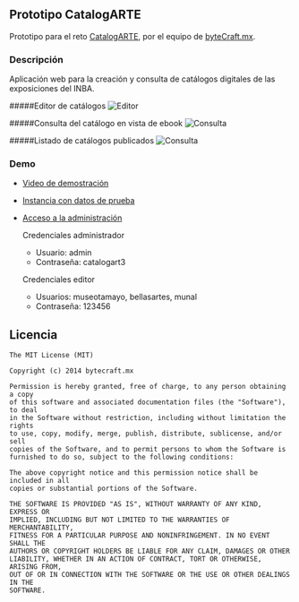 ## Prototipo CatalogARTE

Prototipo para el reto [CatalogARTE](http://retos.datos.gob.mx/retos/5-catalogarte), por el equipo de [byteCraft.mx](http://bytecraft.mx).


### Descripción

Aplicación web para la creación y consulta de catálogos digitales de las exposiciones del INBA.

#####Editor de catálogos
![Editor](http://bytecraft.mx/img/screenshot3.jpg)

#####Consulta del catálogo en vista de ebook
![Consulta](http://bytecraft.mx/img/screenshot.jpg)

#####Listado de catálogos publicados
![Consulta](http://bytecraft.mx/img/screenshot4.jpg)


### Demo

* [Video de demostración](https://www.youtube.com/watch?v=NpTzqoxBSL8)

* [Instancia con datos de prueba](http://107.170.251.119/)
* [Acceso a la administración](http://107.170.251.119/admin)

  Credenciales administrador
    * Usuario: admin
    * Contraseña: catalogart3

  Credenciales editor
    * Usuarios: museotamayo, bellasartes, munal
    * Contraseña: 123456


## Licencia
```
The MIT License (MIT)

Copyright (c) 2014 bytecraft.mx

Permission is hereby granted, free of charge, to any person obtaining a copy
of this software and associated documentation files (the "Software"), to deal
in the Software without restriction, including without limitation the rights
to use, copy, modify, merge, publish, distribute, sublicense, and/or sell
copies of the Software, and to permit persons to whom the Software is
furnished to do so, subject to the following conditions:

The above copyright notice and this permission notice shall be included in all
copies or substantial portions of the Software.

THE SOFTWARE IS PROVIDED "AS IS", WITHOUT WARRANTY OF ANY KIND, EXPRESS OR
IMPLIED, INCLUDING BUT NOT LIMITED TO THE WARRANTIES OF MERCHANTABILITY,
FITNESS FOR A PARTICULAR PURPOSE AND NONINFRINGEMENT. IN NO EVENT SHALL THE
AUTHORS OR COPYRIGHT HOLDERS BE LIABLE FOR ANY CLAIM, DAMAGES OR OTHER
LIABILITY, WHETHER IN AN ACTION OF CONTRACT, TORT OR OTHERWISE, ARISING FROM,
OUT OF OR IN CONNECTION WITH THE SOFTWARE OR THE USE OR OTHER DEALINGS IN THE
SOFTWARE.
```
